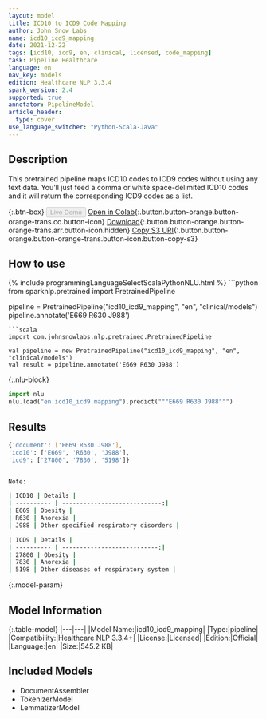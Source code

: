 ```yaml
---
layout: model
title: ICD10 to ICD9 Code Mapping
author: John Snow Labs
name: icd10_icd9_mapping
date: 2021-12-22
tags: [icd10, icd9, en, clinical, licensed, code_mapping]
task: Pipeline Healthcare
language: en
nav_key: models
edition: Healthcare NLP 3.3.4
spark_version: 2.4
supported: true
annotator: PipelineModel
article_header:
  type: cover
use_language_switcher: "Python-Scala-Java"
---
```


## Description

This pretrained pipeline maps ICD10 codes to ICD9 codes without using any text data. You’ll just feed a comma or white space-delimited ICD10 codes and it will return the corresponding ICD9 codes as a list.

{:.btn-box}
<button class="button button-orange" disabled>Live Demo</button>
[Open in Colab](https://github.com/JohnSnowLabs/spark-nlp-workshop/blob/master/tutorials/Certification_Trainings/Healthcare/11.1.Healthcare_Code_Mapping.ipynb){:.button.button-orange.button-orange-trans.co.button-icon}
[Download](https://s3.amazonaws.com/auxdata.johnsnowlabs.com/clinical/models/icd10_icd9_mapping_en_3.3.4_2.4_1640175449509.zip){:.button.button-orange.button-orange-trans.arr.button-icon.hidden}
[Copy S3 URI](s3://auxdata.johnsnowlabs.com/clinical/models/icd10_icd9_mapping_en_3.3.4_2.4_1640175449509.zip){:.button.button-orange.button-orange-trans.button-icon.button-copy-s3}

## How to use



<div class="tabs-box" markdown="1">
{% include programmingLanguageSelectScalaPythonNLU.html %}
```python
from sparknlp.pretrained import PretrainedPipeline

pipeline = PretrainedPipeline("icd10_icd9_mapping", "en", "clinical/models")
pipeline.annotate('E669 R630 J988')
```
```scala
import com.johnsnowlabs.nlp.pretrained.PretrainedPipeline

val pipeline = new PretrainedPipeline("icd10_icd9_mapping", "en", "clinical/models")
val result = pipeline.annotate('E669 R630 J988')
```


{:.nlu-block}
```python
import nlu
nlu.load("en.icd10_icd9.mapping").predict("""E669 R630 J988""")
```

</div>

## Results

```bash
{'document': ['E669 R630 J988'],
'icd10': ['E669', 'R630', 'J988'],
'icd9': ['27800', '7830', '5198']}


Note:

| ICD10 | Details |
| ---------- | ----------------------------:|
| E669 | Obesity |
| R630 | Anorexia |
| J988 | Other specified respiratory disorders |

| ICD9 | Details |
| ---------- | ---------------------------:|
| 27800 | Obesity |
| 7830 | Anorexia |
| 5198 | Other diseases of respiratory system |
```

{:.model-param}
## Model Information

{:.table-model}
|---|---|
|Model Name:|icd10_icd9_mapping|
|Type:|pipeline|
|Compatibility:|Healthcare NLP 3.3.4+|
|License:|Licensed|
|Edition:|Official|
|Language:|en|
|Size:|545.2 KB|

## Included Models

- DocumentAssembler
- TokenizerModel
- LemmatizerModel
